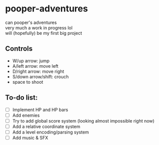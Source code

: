 # pooper-adventures
can pooper's adventures  
very much a work in progress lol  
will (hopefully) be my first big project  

## Controls
- W/up arrow: jump
- A/left arrow: move left
- D/right arrow: move right
- S/down arrow/shift: crouch
- space to shoot

## To-do list:
- [ ] Implement HP and HP bars
- [ ] Add enemies
- [ ] Try to add global score system (looking almost impossible right now)
- [ ] Add a relative coordinate system
- [ ] Add a level encoding/parsing system
- [ ] Add music & SFX